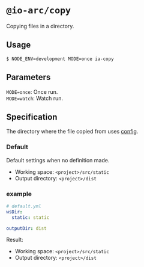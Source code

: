 # `@io-arc/copy`

Copying files in a directory.

## Usage

```
$ NODE_ENV=development MODE=once ia-copy
```

## Parameters

`MODE=once`: Once run.  
`MODE=watch`: Watch run.

## Specification

The directory where the file copied from uses [config](https://www.npmjs.com/package/node-config).

### Default

Default settings when no definition made.

- Working space: `<project>/src/static`
- Output directory: `<project>/dist`

### example

```yaml
# default.yml
wsDir:
  static: static

outputDir: dist
```

Result:

- Working space: `<project>/src/static`
- Output directory: `<project>/dist`
